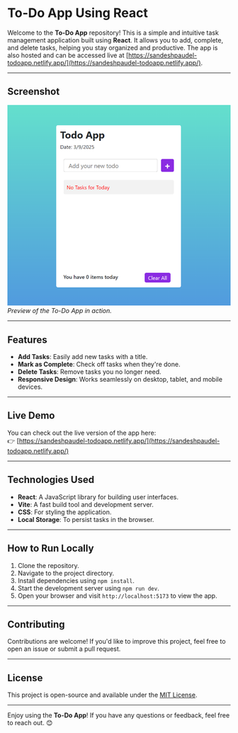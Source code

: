 # To-Do App Using React

Welcome to the **To-Do App** repository! This is a simple and intuitive task management application built using **React**. It allows you to add, complete, and delete tasks, helping you stay organized and productive. The app is also hosted and can be accessed live at
 [https://sandeshpaudel-todoapp.netlify.app/](https://sandeshpaudel-todoapp.netlify.app/).

---

## Screenshot

![To-Do App Screenshot](./screenshot.png)  
*Preview of the To-Do App in action.*

---

## Features

- **Add Tasks**: Easily add new tasks with a title.
- **Mark as Complete**: Check off tasks when they're done.
- **Delete Tasks**: Remove tasks you no longer need.
- **Responsive Design**: Works seamlessly on desktop, tablet, and mobile devices.


---

## Live Demo

You can check out the live version of the app here:  
👉 [https://sandeshpaudel-todoapp.netlify.app/](https://sandeshpaudel-todoapp.netlify.app/)

---

## Technologies Used

- **React**: A JavaScript library for building user interfaces.
- **Vite**: A fast build tool and development server.
- **CSS**: For styling the application.
- **Local Storage**: To persist tasks in the browser.

---

## How to Run Locally

1. Clone the repository.
2. Navigate to the project directory.
3. Install dependencies using `npm install`.
4. Start the development server using `npm run dev`.
5. Open your browser and visit `http://localhost:5173` to view the app.

---

## Contributing

Contributions are welcome! If you'd like to improve this project, feel free to open an issue or submit a pull request.

---

## License

This project is open-source and available under the [MIT License](./LICENSE).

---

Enjoy using the **To-Do App**! If you have any questions or feedback, feel free to reach out. 😊
